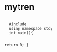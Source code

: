 # mytren
<code>
  #include <bits/stdc++.h>
  using namespace std;
  int main(){
  
   return 0;
  }
  
